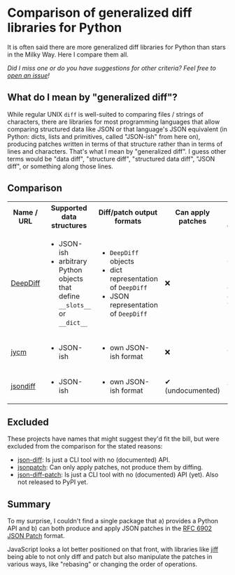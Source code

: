 # Comparison of generalized diff libraries for Python

It is often said there are more generalized diff libraries for Python than
stars in the Milky Way. Here I compare them all.

*Did I miss one or do you have suggestions for other criteria? Feel free to
[open an issue](https://github.com/smheidrich/comparison-of-pytest-data-file-access-libraries/issues/new)!*

## What do I mean by "generalized diff"?

While regular UNIX `diff` is well-suited to comparing files / strings of
characters, there are libraries for most programming languages that allow
comparing structured data like JSON or that language's JSON equivalent (in
Python: dicts, lists and primitives, called "JSON-ish" from here on), producing
patches written in terms of that structure rather than in terms of lines and
characters. That's what I mean by "generalized diff". I guess other terms would
be "data diff", "structure diff", "structured data diff", "JSON diff", or
something along those lines.

## Comparison

<table>
  <tr>
    <th>Name / URL</th>
    <th>Supported data structures</th>
    <th>Diff/patch output formats</th>
    <th>Can apply patches</th>
    <th>Diffing time complexity</th>
  </tr>
  <tr>
    <td>
      <a href="https://pypi.org/project/deepdiff/">
        DeepDiff
      </a>
    </td>
    <td>
      <ul>
        <li>JSON-ish</li>
        <li>arbitrary Python objects that define <code>__slots__</code> or <code>__dict__</code></li>
      </ul>
    </td>
    <td>
      <ul>
        <li><code>DeepDiff</code> objects</li>
        <li>dict representation of <code>DeepDiff</code></li>
        <li>JSON representation of <code>DeepDiff</code></li>
      </ul>
    </td>
    <td>
      ❌
    </td>
    <td>
      O(n) when not ignoring order, otherwise ?
    </td>
  </tr>
  <tr>
    <td>
      <a href="https://pypi.org/project/jycm/">
        jycm
      </a>
    </td>
    <td>
      <ul>
        <li>JSON-ish</li>
      </ul>
    </td>
    <td>
      <ul>
        <li>own JSON-ish format</li>
      </ul>
    </td>
    <td>
      ❌
    </td>
    <td>
      ?
    </td>
  </tr>
  <tr>
    <td>
      <a href="https://pypi.org/project/jsondiff/">
        jsondiff
      </a>
    </td>
    <td>
      <ul>
        <li>JSON-ish</li>
      </ul>
    </td>
    <td>
      <ul>
        <li>own JSON-ish format</li>
      </ul>
    </td>
    <td>
      ✔ (undocumented)
    </td>
    <td>
      ?
    </td>
  </tr>
</table>

## Excluded

These projects have names that might suggest they'd fit the bill, but were
excluded from the comparison for the stated reasons:

- [json-diff](https://pypi.org/project/json-diff/):
  Is just a CLI tool with no (documented) API.
- [jsonpatch](https://pypi.org/project/jsonpatch/):
  Can only apply patches, not produce them by diffing.
- [json-diff-patch](https://github.com/apack1001/json-diff-patch):
  Is just a CLI tool with no (documented) API (yet). Also not released to PyPI
  yet.


## Summary

To my surprise, I couldn't find a single package that a) provides
a Python API and b) can both produce and apply JSON patches in the [RFC 6902
JSON Patch](https://jsonpatch.com/) format.

JavaScript looks a lot better positioned on that front, with libraries like
[jiff](https://github.com/cujojs/jiff) being able to not only diff and patch
but also manipulate the patches in various ways, like "rebasing" or changing
the order of operations.